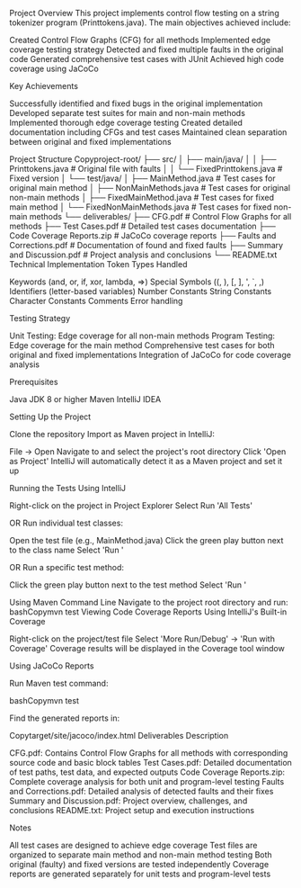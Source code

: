 Project Overview
This project implements control flow testing on a string tokenizer program (Printtokens.java). The main objectives achieved include:

Created Control Flow Graphs (CFG) for all methods
Implemented edge coverage testing strategy
Detected and fixed multiple faults in the original code
Generated comprehensive test cases with JUnit
Achieved high code coverage using JaCoCo

Key Achievements

Successfully identified and fixed bugs in the original implementation
Developed separate test suites for main and non-main methods
Implemented thorough edge coverage testing
Created detailed documentation including CFGs and test cases
Maintained clean separation between original and fixed implementations

Project Structure
Copyproject-root/
├── src/
│   ├── main/java/
│   │   ├── Printtokens.java           # Original file with faults
│   │   └── FixedPrinttokens.java      # Fixed version
│   └── test/java/
│       ├── MainMethod.java            # Test cases for original main method
│       ├── NonMainMethods.java        # Test cases for original non-main methods
│       ├── FixedMainMethod.java       # Test cases for fixed main method
│       └── FixedNonMainMethods.java   # Test cases for fixed non-main methods
└── deliverables/
    ├── CFG.pdf                        # Control Flow Graphs for all methods
    ├── Test Cases.pdf                 # Detailed test cases documentation
    ├── Code Coverage Reports.zip      # JaCoCo coverage reports
    ├── Faults and Corrections.pdf     # Documentation of found and fixed faults
    ├── Summary and Discussion.pdf     # Project analysis and conclusions
    └── README.txt
Technical Implementation
Token Types Handled

Keywords (and, or, if, xor, lambda, =>)
Special Symbols ((, ), [, ], ', `, ,)
Identifiers (letter-based variables)
Number Constants
String Constants
Character Constants
Comments
Error handling

Testing Strategy

Unit Testing: Edge coverage for all non-main methods
Program Testing: Edge coverage for the main method
Comprehensive test cases for both original and fixed implementations
Integration of JaCoCo for code coverage analysis

Prerequisites

Java JDK 8 or higher
Maven
IntelliJ IDEA

Setting Up the Project

Clone the repository
Import as Maven project in IntelliJ:

File -> Open
Navigate to and select the project's root directory
Click 'Open as Project'
IntelliJ will automatically detect it as a Maven project and set it up



Running the Tests
Using IntelliJ

Right-click on the project in Project Explorer
Select Run 'All Tests'

OR
Run individual test classes:

Open the test file (e.g., MainMethod.java)
Click the green play button next to the class name
Select 'Run <TestClassName>'

OR
Run a specific test method:

Click the green play button next to the test method
Select 'Run <TestMethodName>'

Using Maven Command Line
Navigate to the project root directory and run:
bashCopymvn test
Viewing Code Coverage Reports
Using IntelliJ's Built-in Coverage

Right-click on the project/test file
Select 'More Run/Debug' -> 'Run with Coverage'
Coverage results will be displayed in the Coverage tool window

Using JaCoCo Reports

Run Maven test command:

bashCopymvn test

Find the generated reports in:

Copytarget/site/jacoco/index.html
Deliverables Description

CFG.pdf: Contains Control Flow Graphs for all methods with corresponding source code and basic block tables
Test Cases.pdf: Detailed documentation of test paths, test data, and expected outputs
Code Coverage Reports.zip: Complete coverage analysis for both unit and program-level testing
Faults and Corrections.pdf: Detailed analysis of detected faults and their fixes
Summary and Discussion.pdf: Project overview, challenges, and conclusions
README.txt: Project setup and execution instructions

Notes

All test cases are designed to achieve edge coverage
Test files are organized to separate main method and non-main method testing
Both original (faulty) and fixed versions are tested independently
Coverage reports are generated separately for unit tests and program-level tests
